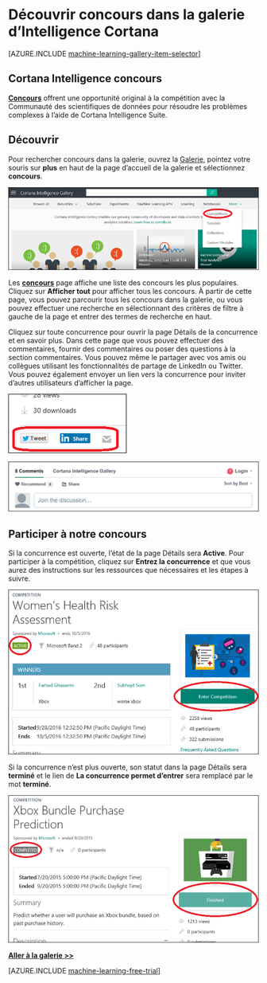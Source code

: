 <properties
    pageTitle="Concours de Cortana Intelligence galerie | Microsoft Azure"
    description="Découvrez concours dans la galerie d’Intelligence Cortana."
    services="machine-learning"
    documentationCenter=""
    authors="garyericson"
    manager="jhubbard"
    editor="cgronlun"/>

<tags
    ms.service="machine-learning"
    ms.workload="data-services"
    ms.tgt_pltfrm="na"
    ms.devlang="na"
    ms.topic="article"
    ms.date="10/13/2016"
    ms.author="roopalik;garye"/>


# <a name="discover-competitions-in-the-cortana-intelligence-gallery"></a>Découvrir concours dans la galerie d’Intelligence Cortana

[AZURE.INCLUDE [machine-learning-gallery-item-selector](../../includes/machine-learning-gallery-item-selector.md)]

## <a name="cortana-intelligence-competitions"></a>Cortana Intelligence concours

**[Concours](https://gallery.cortanaintelligence.com/competitions)** offrent une opportunité original à la compétition avec la Communauté des scientifiques de données pour résoudre les problèmes complexes à l’aide de Cortana Intelligence Suite.

## <a name="discover"></a>Découvrir

  Pour rechercher concours dans la galerie, ouvrez la [Galerie](http://gallery.cortanaintelligence.com), pointez votre souris sur **plus** en haut de la page d’accueil de la galerie et sélectionnez **concours**.

![Sélectionnez concours à partir de la page d’accueil de la galerie](media/machine-learning-gallery-competitions/select-competitions-in-gallery.png)

 Les **[concours](https://gallery.cortanaintelligence.com/competitions)** 
 page affiche une liste des concours les plus populaires.
Cliquez sur **Afficher tout** pour afficher tous les concours.
À partir de cette page, vous pouvez parcourir tous les concours dans la galerie, ou vous pouvez effectuer une recherche en sélectionnant des critères de filtre à gauche de la page et entrer des termes de recherche en haut.

 Cliquez sur toute concurrence pour ouvrir la page Détails de la concurrence et en savoir plus. Dans cette page que vous pouvez effectuer des commentaires, fournir des commentaires ou poser des questions à la section commentaires. Vous pouvez même le partager avec vos amis ou collègues utilisant les fonctionnalités de partage de LinkedIn ou Twitter. Vous pouvez également envoyer un lien vers la concurrence pour inviter d’autres utilisateurs d’afficher la page.

![Partager cet élément avec vos amis](media\machine-learning-gallery-how-to-use-contribute-publish\share-links.png)

![Ajouter vos propres commentaires](media\machine-learning-gallery-how-to-use-contribute-publish\comments.png)

## <a name="enter-a-competition"></a>Participer à notre concours

Si la concurrence est ouverte, l’état de la page Détails sera **Active**. Pour participer à la compétition, cliquez sur **Entrez la concurrence** et que vous aurez des instructions sur les ressources que nécessaires et les étapes à suivre.

![Fin de la concurrence.](media\machine-learning-gallery-competitions\open-competition.png)

Si la concurrence n’est plus ouverte, son statut dans la page Détails sera **terminé** et le lien de **La concurrence permet d’entrer** sera remplacé par le mot **terminé**.

![Fin de la concurrence.](media\machine-learning-gallery-competitions\completed-competition.png)


**[Aller à la galerie >>](http://gallery.cortanaintelligence.com)**

[AZURE.INCLUDE [machine-learning-free-trial](../../includes/machine-learning-free-trial.md)]
